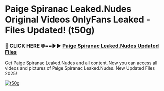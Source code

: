 # Paige Spiranac Leaked.Nudes Original Videos 0nlyFans Leaked - Files Updated! (t50g)

<h3>🔴 CLICK HERE 🌐==►► <a href="https://tinyurl.com/yc6ubb5a" rel="nofollow">Paige Spiranac Leaked.Nudes Updated Files</a></h3>

Get Paige Spiranac Leaked.Nudes and all content. Now you can access all videos and pictures of Paige Spiranac Leaked.Nudes. New Updated Files 2025!

[![t50g](https://i.imgur.com/7eu0CRL.gif)](https://tinyurl.com/yc6ubb5a)
